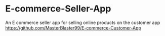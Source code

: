 # E-commerce-Seller-App
An E commerce seller app for selling online products on the customer app https://github.com/MasterBlaster99/E-commerce-Customer-App
